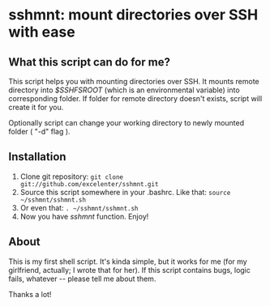 sshmnt: mount directories over SSH with ease
============================================

What this script can do for me?
-------------------------------

This script helps you with mounting directories over SSH.
It mounts remote directory into *$SSHFSROOT* (which is an environmental
variable) into corresponding folder. If folder for remote directory
doesn't exists, script will create it for you.

Optionally script can change your working directory to newly mounted folder ( "-d" flag ).

Installation
------------

1. Clone git repository:
`git clone git://github.com/excelenter/sshmnt.git`
2. Source this script somewhere in your .bashrc. Like that:
`source ~/sshmnt/sshmnt.sh`
3. Or even that:
`. ~/sshmnt/sshmnt.sh`
4. Now you have *sshmnt* function. Enjoy!

About
-----

This is my first shell script. It's kinda simple, but it works for me (for my girlfriend, actually; 
I wrote that for her). If this script contains bugs, logic fails, whatever -- please tell me about them.

Thanks a lot!

